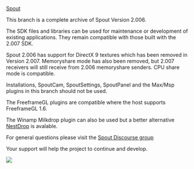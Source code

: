 [Spout](http://spout.zeal.co/)

This branch is a complete archive of Spout Version 2.006.

The SDK files and libraries can be used for maintenance or development of existing applications. They remain compatible with those built with the 2.007 SDK.

Spout 2.006 has support for DirectX 9 textures which has been removed in Version 2.007. Memoryshare mode has also been removed, but 2.007 receivers will still receive from 2.006 memoryshare senders. CPU share mode is compatible.

Installations, SpoutCam, SpoutSettings, SpoutPanel and the Max/Msp plugins in this branch should not be used.

The FreeframeGL plugins are compatible where the host supports FreeframeGL 1.6.

The Winamp Milkdrop plugin can also be used but a better alternative [NestDrop](http://nestimmersion.ca/nestdrop.html) is avalable.

For general questions please visit the [Spout Discourse group](https://spout.discourse.group)

Your support will help the project to continue and develop.

[![](https://www.paypalobjects.com/en_AU/i/btn/btn_donate_SM.gif)](https://www.paypal.com/cgi-bin/webscr?cmd=_s-xclick&hosted_button_id=P4P4QJZBT87PJ)  







